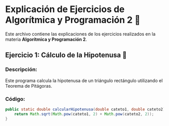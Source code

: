 # Explicación de Ejercicios de Algorítmica y Programación 2 📝

Este archivo contiene las explicaciones de los ejercicios realizados en la materia **Algorítmica y Programación 2**.

## Ejercicio 1: Cálculo de la Hipotenusa 📐

### Descripción:
Este programa calcula la hipotenusa de un triángulo rectángulo utilizando el Teorema de Pitágoras.

### Código:
```java
public static double calcularHipotenusa(double cateto1, double cateto2) {
    return Math.sqrt(Math.pow(cateto1, 2) + Math.pow(cateto2, 2));
}
